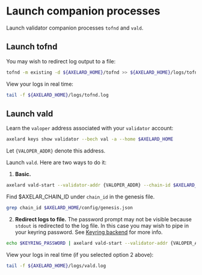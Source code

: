 # Launch companion processes

Launch validator companion processes `tofnd` and `vald`.

## Launch tofnd

You may wish to redirect log output to a file:

```bash
tofnd -m existing -d ${AXELARD_HOME}/tofnd >> ${AXELARD_HOME}/logs/tofnd.log 2>&1
```

View your logs in real time:

```bash
tail -f ${AXELARD_HOME}/logs/tofnd.log
```

## Launch vald

Learn the `valoper` address associated with your `validator` account:

```bash
axelard keys show validator --bech val -a --home $AXELARD_HOME
```

Let `{VALOPER_ADDR}` denote this address.

Launch `vald`. Here are two ways to do it:

1. **Basic.**

```bash
axelard vald-start --validator-addr {VALOPER_ADDR} --chain-id $AXELARD_CHAIN_ID --log_level debug --home $AXELARD_HOME
```

Find $AXELAR_CHAIN_ID under `chain_id` in the genesis file.
```bash
grep chain_id $AXELARD_HOME/config/genesis.json
```

2. **Redirect logs to file.** The password prompt may not be visible because `stdout` is redirected to the log file. In this case you may wish to pipe in your keyring password. See [Keyring backend](../../node/keyring) for more info.

```bash
echo $KEYRING_PASSWORD | axelard vald-start --validator-addr {VALOPER_ADDR} --chain-id $AXELARD_CHAIN_ID --log_level debug --home $AXELARD_HOME >> ${AXELARD_HOME}/logs/vald.log 2>&1
```

View your logs in real time (if you selected option 2 above):

```bash
tail -f ${AXELARD_HOME}/logs/vald.log
```
